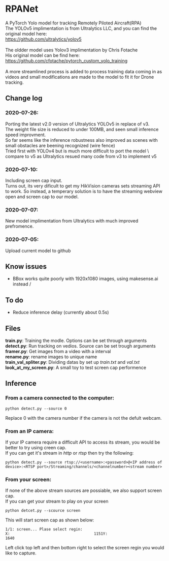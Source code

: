 # RPANet
A PyTorch Yolo model for tracking Remotely Piloted Aircraft(RPA) \
The YOLOv5 implimentation is from Ultralytics LLC, and you can find the original model here: \
https://github.com/ultralytics/yolov5 \
\
The oldder model uses Yolov3 implimentation by Chris Fotache \
His original model can be find here: \
https://github.com/cfotache/pytorch_custom_yolo_training \
\
A more streamlined process is added to process training data coming in as \
videos and small modifications are made to the model to fit it for Drone tracking.

## Change log
### 2020-07-26:
Porting the latest v2.0 version of Ultralytics YOLOv5 in replace of v3. \
The weight file size is reduced to under 100MB, and seen small inference speed improvment.\
So far seems like the inference robustness also improved as scenes with small obstacles are beening recognized (wire fence) \
Tried first with YOLOv4 but is much more difficult to port the model \ 
compare to v5 as Ultralytics resued many code from v3 to implement v5
### 2020-07-10:
Including screen cap input. \
Turns out, its very dificult to get my HikVision cameras sets streaming API to work. So instead, a temperary solution is to have the streaming webview open and screen cap to our model. 

### 2020-07-07: 
New model implimentation from Ultralytics with much improved prefromence. 
### 2020-07-05: 
Upload current model to github
## Know issues
- BBox works quite poorly with 1920x1080 images, using makesense.ai instead /
## To do
- Reduce inference delay (currently about 0.5s)
  
## Files
**train.py**: Training the modle. Options can be set through arguments \
**detect.py**: Run tracking on vedios. Source can be set trough arguments \
**framer.py**: Get images from a video with a interval \
**rename.py**: rename images to unique name \
**train_val_spliter.py**: Dividing datas by set up *train.txt* and *val.txt* \
**look_at_my_screen.py**: A small toy to test screen cap performence

## Inference
### From a camera connected to the computer:
```
python detect.py --source 0
```
Replace 0 with the camera number if the camera is not the defult webcam. 
### From an IP camera:
If your IP camera require a difficult API to access its stream, you would be better to try using creen cap. \
If you can get it's stream in *http* or *rtsp* then try the following:
```
python detect.py --source rtsp://<username>:<password>@<IP address of device>:<RTSP port>/Streaming/channels/<channelnumber><stream number>
```
### From your screen:
If none of the above stream sources are possiable, we also support screen cap. \
If you can get your stream to play on your screen
```
python detcet.py --scource screen
```
This will start screen cap as shown below: 
```
1/1: screen... Plase select regin:
X:                                     1151Y:                                     1640
```
 Left click top left and then bottom right to select the screen regin you would like to capture.
